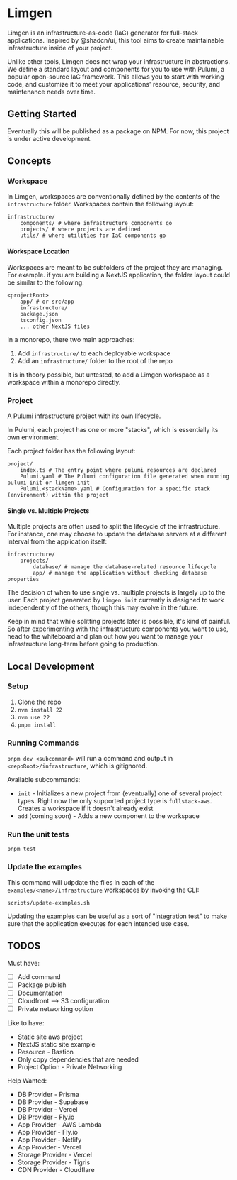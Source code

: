 # Limgen

Limgen is an infrastructure-as-code (IaC) generator for full-stack applications. Inspired by @shadcn/ui, this tool aims to create maintainable infrastructure inside of your project. 

Unlike other tools, Limgen does not wrap your infrastructure in abstractions. We define a standard layout and components for you to use with Pulumi, a popular open-source IaC framework. This allows you to start with working code, and customize it to meet your applications' resource, security, and maintenance needs over time.

## Getting Started

Eventually this will be published as a package on NPM. For now, this project is under active development.

## Concepts

### Workspace

In Limgen, workspaces are conventionally defined by the contents of the `infrastructure` folder. Workspaces contain the following layout:

```
infrastructure/
    components/ # where infrastructure components go
    projects/ # where projects are defined
    utils/ # where utilities for IaC components go 
```

#### Workspace Location

Workspaces are meant to be subfolders of the project they are managing. For example. if you are building a NextJS application, the folder layout could be similar to the following:

```
<projectRoot>
    app/ # or src/app
    infrastructure/
    package.json
    tsconfig.json
    ... other NextJS files
```

In a monorepo, there two main approaches:

1. Add `infrastructure/` to each deployable workspace
2. Add an `infrastructure/` folder to the root of the repo

It is in theory possible, but untested, to add a Limgen workspace as a workspace within a monorepo directly.

### Project

A Pulumi infrastructure project with its own lifecycle.

In Pulumi, each project has one or more "stacks", which is essentially its own environment.

Each project folder has the following layout:

```
project/
    index.ts # The entry point where pulumi resources are declared
    Pulumi.yaml # The Pulumi configuration file generated when running pulumi init or limgen init
    Pulumi.<stackName>.yaml # Configuration for a specific stack (environment) within the project
```

#### Single vs. Multiple Projects

Multiple projects are often used to split the lifecycle of the infrastructure. For instance, one may choose to update the database servers at a different interval from the application itself:

```
infrastructure/
    projects/
        database/ # manage the database-related resource lifecycle
        app/ # manage the application without checking database properties
```

The decision of when to use single vs. multiple projects is largely up to the user. Each project generated by `limgen init` currently is designed to work independently of the others, though this may evolve in the future.

Keep in mind that while splitting projects later is possible, it's kind of painful. So after experimenting with the infrastructure components you want to use, head to the whiteboard and plan out how you want to manage your infrastructure long-term before going to production.

## Local Development

### Setup

1. Clone the repo
1. `nvm install 22`
1. `nvm use 22`
1. `pnpm install`

### Running Commands

`pnpm dev <subcommand>` will run a command and output in `<repoRoot>/infrastructure`, which is gitignored.

Available subcommands:

- `init` - Initializes a new project from (eventually) one of several project types. Right now the only supported project type is `fullstack-aws`. Creates a workspace if it doesn't already exist
- `add` (coming soon) - Adds a new component to the workspace


### Run the unit tests

`pnpm test`

### Update the examples

This command will udpdate the files in each of the `examples/<name>/infrastructure` workspaces by invoking the CLI:

`scripts/update-examples.sh`

Updating the examples can be useful as a sort of "integration test" to make sure that the application executes for each intended use case.

## TODOS

Must have:

- [ ] Add command
- [ ] Package publish
- [ ] Documentation
- [ ] Cloudfront --> S3 configuration
- [ ] Private networking option

Like to have:

- Static site aws project
- NextJS static site example
- Resource - Bastion
- Only copy dependencies that are needed
- Project Option - Private Networking

Help Wanted:

- DB Provider - Prisma
- DB Provider - Supabase
- DB Provider - Vercel
- DB Provider - Fly.io
- App Provider - AWS Lambda
- App Provider - Fly.io
- App Provider - Netlify
- App Provider - Vercel
- Storage Provider - Vercel
- Storage Provider - Tigris
- CDN Provider - Cloudflare
